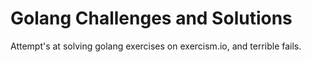 # Golang Challenges and Solutions

Attempt's at solving golang exercises on exercism.io, and terrible fails.
